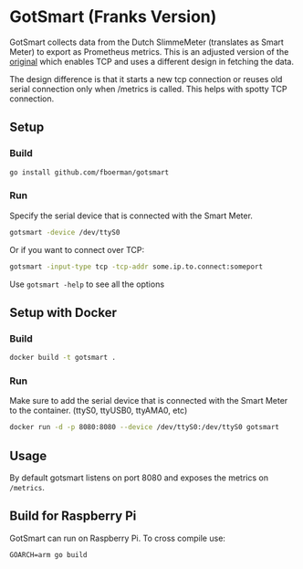GotSmart (Franks Version)
========

GotSmart collects data from the Dutch SlimmeMeter (translates as Smart Meter)
to export as Prometheus metrics.
This is an adjusted version of the [original](github.com/basvdlei/gotsmart) which enables TCP and uses a different design in fetching the data.

The design difference is that it starts a new tcp connection or reuses old serial connection only when /metrics is called.
This helps with spotty TCP connection.


Setup
-----

### Build

```sh
go install github.com/fboerman/gotsmart
```

### Run

Specify the serial device that is connected with the Smart Meter.

```sh
gotsmart -device /dev/ttyS0
```
Or if you want to connect over TCP:

```sh
gotsmart -input-type tcp -tcp-addr some.ip.to.connect:someport
```

Use ```gotsmart -help``` to see all the options


Setup with Docker
-----------------

### Build

```sh
docker build -t gotsmart .
```

### Run

Make sure to add the serial device that is connected with the Smart Meter to
the container. (ttyS0, ttyUSB0, ttyAMA0, etc)

```sh
docker run -d -p 8080:8080 --device /dev/ttyS0:/dev/ttyS0 gotsmart
```

Usage
-----

By default gotsmart listens on port 8080 and exposes the metrics on `/metrics`.


Build for Raspberry Pi
----------------------

GotSmart can run on Raspberry Pi. To cross compile use:

```
GOARCH=arm go build
```
